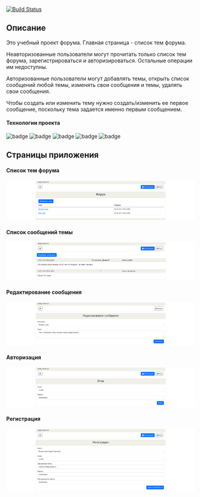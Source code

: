 [![Build Status](https://app.travis-ci.com/velesov7493/job4j_forum.svg?branch=master)](https://app.travis-ci.com/velesov7493/job4j_forum)
## Описание ##
Это учебный проект форума. Главная страница - список тем форума.

Неавторизованные пользователи могут прочитать только список тем форума,
зарегистрироваться и авторизироваться. Остальные операции им недоступны.

Авторизованные пользователи могут добавлять темы, открыть список сообщений любой темы,
изменять свои сообщения и темы, удалять свои сообщения.

Чтобы создать или изменить тему нужно создать/изменить ее первое сообщение, поскольку
тема задается именно первым сообщением.

#### Технологии проекта ####
![badge](https://img.shields.io/badge/Java-14-red)
![badge](https://img.shields.io/badge/Maven-3.8-red)
![badge](https://img.shields.io/badge/SpringBot-2.2-green)
![badge](https://img.shields.io/badge/Bootstrap-5.0-lightgreen)
![badge](https://img.shields.io/badge/FontAwesome-4.7-lightgreen)
## Страницы приложения ##
#### Список тем форума ####
![screenshoot](images/image001.png)
#### Список сообщений темы ####
![screenshoot](images/image005.png)
#### Редактирование сообщения ####
![screenshoot](images/image002.png)
#### Авторизация ####
![screenshoot](images/image003.png)
#### Регистрация ####
![screenshoot](images/image004.png)